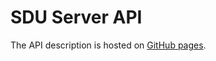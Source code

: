 # SDU Server API

The API description is hosted on [GitHub pages](https://SSV-embedded.github.io/SDU-API/).
